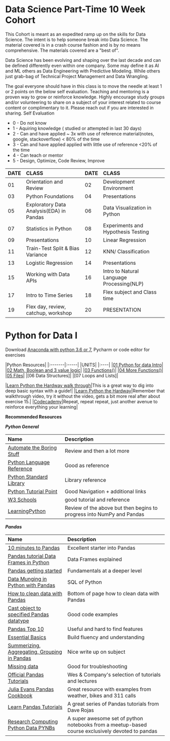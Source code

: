 # Data Science Part-Time 10 Week Cohort
This Cohort is meant as an expedited ramp up on the skills for Data Science. The intent is to help someone break into Data Science. The material covered is in a crash course fashion and is by no means comprehensive. The materials covered are a "best of". 

Data Science has been evolving and shaping over the last decade and can be defined differently even within one company. Some may define it as AI and ML others as Data Engineering with Predictive Modeling. While others just grab-bag of Technical Project Management and Data Wrangling. 

The goal everyone should have in this class is to move the needle at least 1 or 2 points on the below self evaluation. Teaching and mentoring is a proven way to grow or reinforce knowledge. Highly encourage study groups and/or volunteering to share on a subject of your interest related to course content or complimentary to it. Please reach out if you are interested in sharing. 
Self Evaluation
* 0 - Do not know
* 1 - Aquiring knowledge ( studied or attempted in last 30 days)
* 2 - Can and have applied ~ 3x with use of reference material(notes, google, stackoverflow) < 80% of the time
* 3 - Can and have applied applied with little use of reference <20% of the time
* 4 - Can teach or mentor 
* 5 - Design, Optimize, Code Review, Improve

|DATE|CLASS|DATE|CLASS|
|:---|:----|:---|:----|
01|Orientation and Review|02|Development Environment|
|03|Python Foundations|04|Presentations|
|05|Exploratory Data Analysis(EDA) in Pandas|06|Data Visualization in Python|
|07|Statistics in Python|08|Experiments and Hypothesis Testing|
|09|Presentations|10|Linear Regression|
|11|Train-Test Split & Bias Variance|12|KNN/ Classification|
|13|Logistic Regression|14|Presentations|
|15|Working with Data APIs|16|Intro to Natural Language Processing(NLP)|
|17|Intro to Time Series|18|Flex subject and Class time|
|19|Flex day, review, catchup, workshop|20|PRESENTATION|


# Python for Data I
Download [Anaconda with python 3.6 or 7](https://www.continuum.io/downloads), Pycharm or code editor for exercises




|Python Resources|
|:-------|:-----|
|UNITS|
|:----|
|[01 Python for data Intro](https://github.com/Morrisdata/Python_for_Data_I/tree/master/Workbook)|
|[02 Math, Boolean and 3 value logic](https://github.com/Morrisdata/Python_for_Data_I/blob/master/Workbook/PD01Unit02a_Worksheet)|
|[03 Functions()](https://github.com/Morrisdata/Python_for_Data_I/blob/master/Workbook/PD01Unit03a_Worksheet.py)|
|[04 More Functions()](https://github.com/Morrisdata/Python_for_Data_I/blob/master/Workbook/PD01Unit04a_Worksheet.py)|
|[05 Files](https://github.com/Morrisdata/Python_for_Data_I/blob/master/Workbook/PD01Unit05a_Worksheet)|
|[06 Data Structures]|
|[07 Loops and Lists]|

|[Learn Python the Hardway walk through](https://www.youtube.com/playlist?list=PLCHnubFzFwjJVEvQk-FuEynAuwGV_4BNS)|This is a great way to dig into deep basic syntax with a guide!|
|[Learn Python the Hardway](https://learnpythonthehardway.org/)|Remember that walkthrough video, try it without the video, gets a bit more real after about exercise 15.| 
|[Codecademy](https://www.codecademy.com/learn/python)|Repeat, repeat repeat, just another avenue to reinforce everything your learning|

**Recommended Resources**

***Python General***

|Name | Description|
|:-------|:-----|
|[Automate the Boring Stuff](https://automatetheboringstuff.com/)|Review and then a lot more|
|[Python Language Reference](https://docs.python.org/3/reference/index.html#reference-index)|Good as reference|
|[Python Standard Library](https://docs.python.org/3/library/index.html)|Library reference |
|[Python Tutorial Point](https://www.tutorialspoint.com/python/python_useful_resources.htm)| Good Navigation + additional links|
|[W3 Schools](https://www.w3schools.com/python/default.asp)| good tutorial and reference|
|[LearningPython](https://www.learnpython.org/) |Review of the above but then begins to progress into NumPy and Pandas|

***Pandas***

|Name | Description|
|:-------|:-----|
|[10 minutes to Pandas](https://pandas.pydata.org/pandas-docs/stable/getting_started/10min.html)|Excellent starter into Pandas|
|[Pandas tutorial Data Frames in Python](https://www.datacamp.com/community/tutorials/pandas-tutorial-dataframe-python)| Data Frames explained|
|[Pandas getting started](https://pandas.pydata.org/pandas-docs/stable/getting_started/tutorials.html)|Fundamentals at a deeper level|
|[Data Munging in Python with Pandas](https://pandas.pydata.org/pandas-docs/stable/getting_started/tutorials.html)|SQL of Python|
|[How to clean data with Pandas](https://pandas.pydata.org/pandas-docs/stable/getting_started/tutorials.html)| Bottom of page how to clean data with Pandas|
|[Cast object to specified Pandas datatype](https://pandas.pydata.org/pandas-docs/stable/reference/api/pandas.Series.astype.html)|Good code examples|
|[Pandas Top 10](http://manishamde.github.io/blog/2013/03/07/pandas-and-python-top-10/)| Useful and hard to find features |
|[Essential Basics](https://pandas.pydata.org/pandas-docs/stable/getting_started/basics.html)| Build fluency and understanding|
|[Summerizing, Aggregating, Grouping in Pandas](https://www.shanelynn.ie/summarising-aggregation-and-grouping-data-in-python-pandas/)| Nice write up on subject|
|[Missing data](https://chrisalbon.com/python/data_wrangling/pandas_missing_data/)|Good for troubleshooting|
|[Official Pandas Tutorials](http://pandas.pydata.org/pandas-docs/stable/tutorials.html) | Wes & Company's selection of tutorials and lectures|
|[Julia Evans Pandas Cookbook](https://github.com/jvns/pandas-cookbook) | Great resource with examples from weather, bikes and 311 calls|
|[Learn Pandas Tutorials](https://bitbucket.org/hrojas/learn-pandas) | A great series of Pandas tutorials from Dave Rojas|
|[Research Computing Python Data PYNBs](https://github.com/ResearchComputing/Meetup-Fall-2013/tree/master/python) | A super awesome set of python notebooks from a meetup-based course exclusively devoted to pandas|
